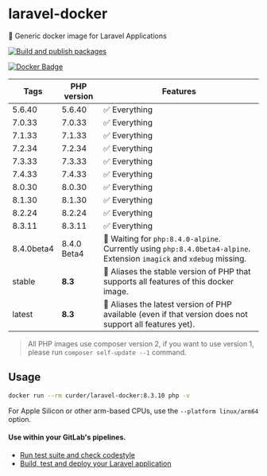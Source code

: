# laravel-docker

🐳 Generic docker image for Laravel Applications

[![Build and publish packages](https://github.com/curder/laravel-docker/actions/workflows/packages.yml/badge.svg?branch=master)](https://github.com/curder/laravel-docker/actions/workflows/packages.yml)

[![Docker Badge](https://img.shields.io/docker/pulls/curder/laravel-docker)](https://hub.docker.com/r/curder/laravel-docker/)

| Tags       | PHP version | Features                                                                                                              |
|------------|-------------|-----------------------------------------------------------------------------------------------------------------------|
| 5.6.40     | 5.6.40      | ✅ Everything                                                                                                          |
| 7.0.33     | 7.0.33      | ✅ Everything                                                                                                          |
| 7.1.33     | 7.1.33      | ✅ Everything                                                                                                          |
| 7.2.34     | 7.2.34      | ✅ Everything                                                                                                          |
| 7.3.33     | 7.3.33      | ✅ Everything                                                                                                          |
| 7.4.33     | 7.4.33      | ✅ Everything                                                                                                          |
| 8.0.30     | 8.0.30      | ✅ Everything                                                                                                          |
| 8.1.30     | 8.1.30      | ✅ Everything                                                                                                          |
| 8.2.24     | 8.2.24      | ✅ Everything                                                                                                          |
| 8.3.11     | 8.3.11      | ✅ Everything                                                                                                          |
| 8.4.0beta4 | 8.4.0 Beta4 | 🚧 Waiting for `php:8.4.0-alpine`. Currently using `php:8.4.0beta4-alpine`. Extension `imagick` and `xdebug` missing. |
| stable     | **8.3**     | 🔗 Aliases the stable version of PHP that supports all features of this docker image.                                 |
| latest     | **8.3**     | 🔗 Aliases the latest version of PHP available (even if that version does not support all features yet).              |                            

> All PHP images use composer version 2, if you want to use version 1, please run `composer self-update --1` command.

## Usage

```bash
docker run --rm curder/laravel-docker:8.3.10 php -v
```

For Apple Silicon or other arm-based CPUs, use the `--platform linux/arm64` option.

#### Use within your GitLab's pipelines.

* [Run test suite and check codestyle](http://lorisleiva.com/using-gitlabs-pipeline-with-laravel/)
* [Build, test and deploy your Laravel application](http://lorisleiva.com/laravel-deployment-using-gitlab-pipelines/)
